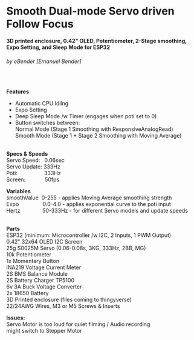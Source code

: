 # **Smooth Dual-mode Servo driven Follow Focus**
**3D printed enclosure, 0.42" OLED, Potentiometer, 2-Stage smoothing, Expo Setting, and Sleep Mode for ESP32**
###### by eBender [Emanuel Bender] 
<br/>

 
**Features**  <br/>
- Automatic CPU Idling <br/>
- Expo Setting <br/>
- Deep Sleep Mode /w Timer (engages when poti set to 0) <br/>
- Button switches between:<br/> 
Normal Mode (Stage 1 Smoothing with ResponsiveAnalogRead) <br/>
Smooth Mode (Stage 1 + Stage 2 Smoothing with Moving Average)  <br/><br/>

**Specs & Speeds** <br/> 
Servo Speed:&nbsp;&nbsp; 0.06sec     <br/>
Servo Update: 333Hz      <br/>
Poti: &nbsp;&nbsp;&nbsp;&nbsp;&nbsp;&nbsp;&nbsp;&nbsp;&nbsp;&nbsp;&nbsp;&nbsp;&nbsp;&nbsp;&nbsp;&nbsp; 333Hz      <br/>
Screen: &nbsp;&nbsp;&nbsp;&nbsp;&nbsp;&nbsp;&nbsp;&nbsp;&nbsp;&nbsp;&nbsp;&nbsp;50fps     <br/>

**Variables**  <br/>
smoothValue&nbsp;       0-255 -    applies Moving Average smoothing strength <br/>
Expo&nbsp;&nbsp;&nbsp;&nbsp;&nbsp;&nbsp;&nbsp;&nbsp;&nbsp;&nbsp;&nbsp;&nbsp;&nbsp;&nbsp;&nbsp;  0.0-4.0 -  applies exponential curve to the poti input <br/>
Hertz&nbsp;&nbsp;&nbsp;&nbsp;&nbsp;&nbsp;&nbsp;&nbsp;&nbsp;&nbsp;&nbsp;&nbsp;&nbsp;&nbsp;       50-333Hz - for different Servo models and update speeds <br/><br/>

**Parts** <br/>
ESP32 (minimum: Microcontroller /w I2C, 2 Inputs, 1 PWM Output)  <br/>
0.42" 32x64 OLED I2C Screen  <br/>
25g S0025M Servo (0.06-0.08s, 3KG, 333Hz, 2BB, MG)  <br/>
10k Potentiometer  <br/>
1x Momentary Button  <br/>
INA219 Voltage Current Meter  <br/>
2S BMS Balance Module  <br/>
2S Battery Charger TP5100  <br/>
6v 3A Buck Voltage Converter  <br/>
2x 18650 Battery  <br/>
3D Printed enclosure (files coming to thingyverse)  <br/>
22/24AWG Wires, M3 or M5 Screws & Inserts  <br/>

**Issues:** <br/>
Servo Motor is too loud for quiet filming / Audio recording  <br/>
might switch to Stepper Motor
